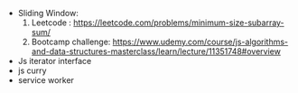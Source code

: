 - Sliding Window:
  1. Leetcode : https://leetcode.com/problems/minimum-size-subarray-sum/
  2. Bootcamp challenge: https://www.udemy.com/course/js-algorithms-and-data-structures-masterclass/learn/lecture/11351748#overview
- Js iterator interface
- js curry
- service worker
